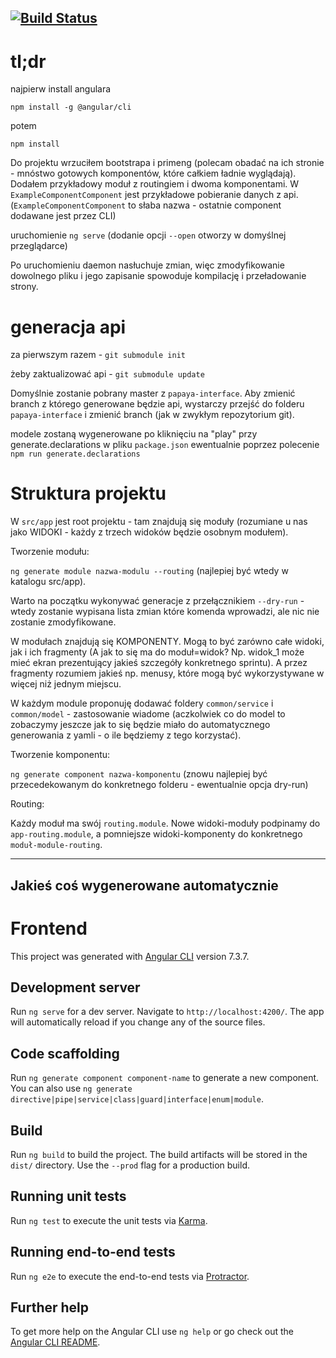 [![Build Status](https://travis-ci.com/papaya-agh/papaya-frontend.svg?branch=master)](https://travis-ci.com/papaya-agh/papaya-frontend)
---
# tl;dr
najpierw install angulara

`npm install -g @angular/cli`

potem 

`npm install`

Do projektu wrzuciłem bootstrapa i primeng (polecam obadać na ich stronie - mnóstwo gotowych komponentów, które całkiem ładnie wyglądają).
Dodałem przykładowy moduł z routingiem i dwoma komponentami. W `ExampleComponentComponent` jest przykładowe pobieranie danych z api. 
(`ExampleComponentComponent` to słaba nazwa - ostatnie component dodawane jest przez CLI)

uruchomienie 
`ng serve` (dodanie opcji `--open` otworzy w domyślnej przeglądarce)

Po uruchomieniu daemon nasłuchuje zmian, więc zmodyfikowanie dowolnego pliku i jego zapisanie spowoduje kompilację i przeładowanie strony.

# generacja api

za pierwszym razem - `git submodule init`

żeby zaktualizować api - `git submodule update`

Domyślnie zostanie pobrany master z `papaya-interface`. Aby zmienić branch z którego generowane będzie api, wystarczy przejść do folderu `papaya-interface` i zmienić branch (jak w zwykłym repozytorium git).

modele zostaną wygenerowane po kliknięciu na "play" przy generate.declarations w pliku `package.json`
ewentualnie poprzez polecenie `npm run generate.declarations`
# Struktura projektu
W `src/app` jest root projektu - tam znajdują się moduły (rozumiane u nas jako WIDOKI - każdy z trzech widoków będzie osobnym modułem).

Tworzenie modułu:

`ng generate module nazwa-modulu --routing` (najlepiej być wtedy w katalogu src/app).

Warto na początku wykonywać generacje z przełącznikiem `--dry-run` - wtedy zostanie wypisana lista zmian które komenda wprowadzi, ale nic nie zostanie zmodyfikowane.

W modułach znajdują się KOMPONENTY. Mogą to być zarówno całe widoki, jak i ich fragmenty (A jak to się ma do moduł=widok? Np. widok_1 może mieć ekran prezentujący jakieś szczegóły konkretnego sprintu). A przez fragmenty rozumiem jakieś np. menusy, które mogą być wykorzystywane w więcej niż jednym miejscu.

W każdym module proponuję dodawać foldery `common/service` i `common/model` - zastosowanie wiadome (aczkolwiek co do model to zobaczymy jeszcze jak to się będzie miało do automatycznego generowania z yamli - o ile będziemy z tego korzystać). 

Tworzenie komponentu:

`ng generate component nazwa-komponentu` (znowu najlepiej być przecedekowanym do konkretnego folderu - ewentualnie opcja dry-run)


Routing:

Każdy moduł ma swój `routing.module`. Nowe widoki-moduły podpinamy do `app-routing.module`, a pomniejsze widoki-komponenty do konkretnego `moduł-module-routing`.


------
Jakieś coś wygenerowane automatycznie
------

# Frontend

This project was generated with [Angular CLI](https://github.com/angular/angular-cli) version 7.3.7.

## Development server

Run `ng serve` for a dev server. Navigate to `http://localhost:4200/`. The app will automatically reload if you change any of the source files.

## Code scaffolding

Run `ng generate component component-name` to generate a new component. You can also use `ng generate directive|pipe|service|class|guard|interface|enum|module`.

## Build

Run `ng build` to build the project. The build artifacts will be stored in the `dist/` directory. Use the `--prod` flag for a production build.

## Running unit tests

Run `ng test` to execute the unit tests via [Karma](https://karma-runner.github.io).

## Running end-to-end tests

Run `ng e2e` to execute the end-to-end tests via [Protractor](http://www.protractortest.org/).

## Further help

To get more help on the Angular CLI use `ng help` or go check out the [Angular CLI README](https://github.com/angular/angular-cli/blob/master/README.md).
